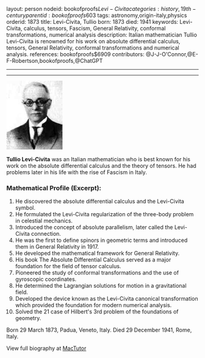 layout: person
nodeid: bookofproofs$Levi-Civita
categories: history,19th-century
parentid: bookofproofs$603
tags: astronomy,origin-italy,physics
orderid: 1873
title: Levi-Civita, Tullio
born: 1873
died: 1941
keywords: Levi-Civita, calculus, tensors, Fascism, General Relativity, conformal transformations, numerical analysis
description: Italian mathematician Tullio Levi-Civita is renowned for his work on absolute differential calculus, tensors, General Relativity, conformal transformations and numerical analysis.
references: bookofproofs$6909
contributors: @J-J-O'Connor,@E-F-Robertson,bookofproofs,@ChatGPT

---



---

![Levi-Civita.jpg](https://github.com/bookofproofs/bookofproofs.github.io/blob/main/_sources/_assets/images/portraits/Levi-Civita.jpg?raw=true)

**Tullio Levi-Civita** was an Italian mathematician who is best known for his work on the absolute differential calculus and the theory of tensors. He had problems later in his life with the rise of Fascism in Italy.

### Mathematical Profile (Excerpt):
1. He discovered the absolute differential calculus and the Levi-Civita symbol. 
2. He formulated the Levi-Civita regularization of the three-body problem in celestial mechanics.
3. Introduced the concept of absolute parallelism, later called the Levi-Civita connection. 
4. He was the first to define spinors in geometric terms and introduced them in General Relativity in 1917. 
5. He developed the mathematical framework for General Relativity. 
6. His book The Absolute Differential Calculus served as a major foundation for the field of tensor calculus. 
7. Pioneered the study of conformal transformations and the use of gyroscopic coordinates. 
8. He determined the Lagrangian solutions for motion in a gravitational field.
9. Developed the device known as the Levi-Civita canonical transformation which provided the foundation for modern numerical analysis. 
10. Solved the 21 case of Hilbert's 3rd problem of the foundations of geometry.

Born 29 March 1873, Padua, Veneto, Italy. Died 29 December 1941, Rome, Italy.

View full biography at [MacTutor](https://mathshistory.st-andrews.ac.uk/Biographies/Levi-Civita/)
